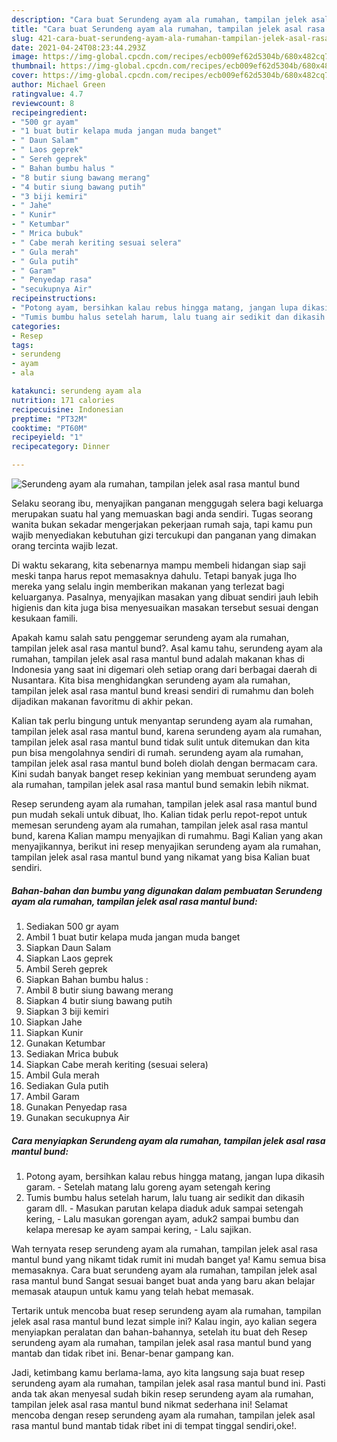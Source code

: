 ```yaml
---
description: "Cara buat Serundeng ayam ala rumahan, tampilan jelek asal rasa mantul bund Sederhana dan Mudah Dibuat"
title: "Cara buat Serundeng ayam ala rumahan, tampilan jelek asal rasa mantul bund Sederhana dan Mudah Dibuat"
slug: 421-cara-buat-serundeng-ayam-ala-rumahan-tampilan-jelek-asal-rasa-mantul-bund-sederhana-dan-mudah-dibuat
date: 2021-04-24T08:23:44.293Z
image: https://img-global.cpcdn.com/recipes/ecb009ef62d5304b/680x482cq70/serundeng-ayam-ala-rumahan-tampilan-jelek-asal-rasa-mantul-bund-foto-resep-utama.jpg
thumbnail: https://img-global.cpcdn.com/recipes/ecb009ef62d5304b/680x482cq70/serundeng-ayam-ala-rumahan-tampilan-jelek-asal-rasa-mantul-bund-foto-resep-utama.jpg
cover: https://img-global.cpcdn.com/recipes/ecb009ef62d5304b/680x482cq70/serundeng-ayam-ala-rumahan-tampilan-jelek-asal-rasa-mantul-bund-foto-resep-utama.jpg
author: Michael Green
ratingvalue: 4.7
reviewcount: 8
recipeingredient:
- "500 gr ayam"
- "1 buat butir kelapa muda jangan muda banget"
- " Daun Salam"
- " Laos geprek"
- " Sereh geprek"
- " Bahan bumbu halus "
- "8 butir siung bawang merang"
- "4 butir siung bawang putih"
- "3 biji kemiri"
- " Jahe"
- " Kunir"
- " Ketumbar"
- " Mrica bubuk"
- " Cabe merah keriting sesuai selera"
- " Gula merah"
- " Gula putih"
- " Garam"
- " Penyedap rasa"
- "secukupnya Air"
recipeinstructions:
- "Potong ayam, bersihkan kalau rebus hingga matang, jangan lupa dikasih garam.  Setelah matang lalu goreng ayam setengah kering"
- "Tumis bumbu halus setelah harum, lalu tuang air sedikit dan dikasih garam dll. Masukan parutan kelapa diaduk aduk sampai setengah kering, Lalu masukan gorengan ayam, aduk2 sampai bumbu dan kelapa meresap ke ayam sampai kering, Lalu sajikan."
categories:
- Resep
tags:
- serundeng
- ayam
- ala

katakunci: serundeng ayam ala 
nutrition: 171 calories
recipecuisine: Indonesian
preptime: "PT32M"
cooktime: "PT60M"
recipeyield: "1"
recipecategory: Dinner

---
```



![Serundeng ayam ala rumahan, tampilan jelek asal rasa mantul bund](https://img-global.cpcdn.com/recipes/ecb009ef62d5304b/680x482cq70/serundeng-ayam-ala-rumahan-tampilan-jelek-asal-rasa-mantul-bund-foto-resep-utama.jpg)

Selaku seorang ibu, menyajikan panganan menggugah selera bagi keluarga merupakan suatu hal yang memuaskan bagi anda sendiri. Tugas seorang  wanita bukan sekadar mengerjakan pekerjaan rumah saja, tapi kamu pun wajib menyediakan kebutuhan gizi tercukupi dan panganan yang dimakan orang tercinta wajib lezat.

Di waktu  sekarang, kita sebenarnya mampu membeli hidangan siap saji meski tanpa harus repot memasaknya dahulu. Tetapi banyak juga lho mereka yang selalu ingin memberikan makanan yang terlezat bagi keluarganya. Pasalnya, menyajikan masakan yang dibuat sendiri jauh lebih higienis dan kita juga bisa menyesuaikan masakan tersebut sesuai dengan kesukaan famili. 



Apakah kamu salah satu penggemar serundeng ayam ala rumahan, tampilan jelek asal rasa mantul bund?. Asal kamu tahu, serundeng ayam ala rumahan, tampilan jelek asal rasa mantul bund adalah makanan khas di Indonesia yang saat ini digemari oleh setiap orang dari berbagai daerah di Nusantara. Kita bisa menghidangkan serundeng ayam ala rumahan, tampilan jelek asal rasa mantul bund kreasi sendiri di rumahmu dan boleh dijadikan makanan favoritmu di akhir pekan.

Kalian tak perlu bingung untuk menyantap serundeng ayam ala rumahan, tampilan jelek asal rasa mantul bund, karena serundeng ayam ala rumahan, tampilan jelek asal rasa mantul bund tidak sulit untuk ditemukan dan kita pun bisa mengolahnya sendiri di rumah. serundeng ayam ala rumahan, tampilan jelek asal rasa mantul bund boleh diolah dengan bermacam cara. Kini sudah banyak banget resep kekinian yang membuat serundeng ayam ala rumahan, tampilan jelek asal rasa mantul bund semakin lebih nikmat.

Resep serundeng ayam ala rumahan, tampilan jelek asal rasa mantul bund pun mudah sekali untuk dibuat, lho. Kalian tidak perlu repot-repot untuk memesan serundeng ayam ala rumahan, tampilan jelek asal rasa mantul bund, karena Kalian mampu menyajikan di rumahmu. Bagi Kalian yang akan menyajikannya, berikut ini resep menyajikan serundeng ayam ala rumahan, tampilan jelek asal rasa mantul bund yang nikamat yang bisa Kalian buat sendiri.

<!--inarticleads1-->

##### Bahan-bahan dan bumbu yang digunakan dalam pembuatan Serundeng ayam ala rumahan, tampilan jelek asal rasa mantul bund:

1. Sediakan 500 gr ayam
1. Ambil 1 buat butir kelapa muda jangan muda banget
1. Siapkan  Daun Salam
1. Siapkan  Laos geprek
1. Ambil  Sereh geprek
1. Siapkan  Bahan bumbu halus :
1. Ambil 8 butir siung bawang merang
1. Siapkan 4 butir siung bawang putih
1. Siapkan 3 biji kemiri
1. Siapkan  Jahe
1. Siapkan  Kunir
1. Gunakan  Ketumbar
1. Sediakan  Mrica bubuk
1. Siapkan  Cabe merah keriting (sesuai selera)
1. Ambil  Gula merah
1. Sediakan  Gula putih
1. Ambil  Garam
1. Gunakan  Penyedap rasa
1. Gunakan secukupnya Air




<!--inarticleads2-->

##### Cara menyiapkan Serundeng ayam ala rumahan, tampilan jelek asal rasa mantul bund:

1. Potong ayam, bersihkan kalau rebus hingga matang, jangan lupa dikasih garam.  - Setelah matang lalu goreng ayam setengah kering
1. Tumis bumbu halus setelah harum, lalu tuang air sedikit dan dikasih garam dll. - Masukan parutan kelapa diaduk aduk sampai setengah kering, - Lalu masukan gorengan ayam, aduk2 sampai bumbu dan kelapa meresap ke ayam sampai kering, - Lalu sajikan.




Wah ternyata resep serundeng ayam ala rumahan, tampilan jelek asal rasa mantul bund yang nikamt tidak rumit ini mudah banget ya! Kamu semua bisa memasaknya. Cara buat serundeng ayam ala rumahan, tampilan jelek asal rasa mantul bund Sangat sesuai banget buat anda yang baru akan belajar memasak ataupun untuk kamu yang telah hebat memasak.

Tertarik untuk mencoba buat resep serundeng ayam ala rumahan, tampilan jelek asal rasa mantul bund lezat simple ini? Kalau ingin, ayo kalian segera menyiapkan peralatan dan bahan-bahannya, setelah itu buat deh Resep serundeng ayam ala rumahan, tampilan jelek asal rasa mantul bund yang mantab dan tidak ribet ini. Benar-benar gampang kan. 

Jadi, ketimbang kamu berlama-lama, ayo kita langsung saja buat resep serundeng ayam ala rumahan, tampilan jelek asal rasa mantul bund ini. Pasti anda tak akan menyesal sudah bikin resep serundeng ayam ala rumahan, tampilan jelek asal rasa mantul bund nikmat sederhana ini! Selamat mencoba dengan resep serundeng ayam ala rumahan, tampilan jelek asal rasa mantul bund mantab tidak ribet ini di tempat tinggal sendiri,oke!.

